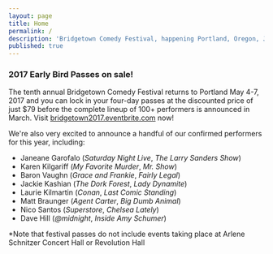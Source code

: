 ```yaml
---
layout: page
title: Home
permalink: /
description: 'Bridgetown Comedy Festival, happening Portland, Oregon, June 1st-5th, 2016!'
published: true
---
```


<h3>2017 Early Bird Passes on sale!</h3>

The tenth annual Bridgetown Comedy Festival returns to Portland May 4-7, 2017 and you can lock in your four-day passes at the discounted price of just $79 before the complete lineup of 100+ performers is announced in March. Visit [bridgetown2017.eventbrite.com](http://bridgetown2017.eventbrite.com) now!

We're also very excited to announce a handful of our confirmed performers for this year, including:

- Janeane Garofalo (_Saturday Night Live_, _The Larry Sanders Show_)
- Karen Kilgariff (_My Favorite Murder_, _Mr. Show_)
- Baron Vaughn (_Grace and Frankie_, _Fairly Legal_)
- Jackie Kashian (_The Dork Forest_, _Lady Dynamite_)
- Laurie Kilmartin (_Conan_, _Last Comic Standing_)
- Matt Braunger (_Agent Carter_, _Big Dumb Animal_)
- Nico Santos (_Superstore_, _Chelsea Lately_)
- Dave Hill (_@midnight_, _Inside Amy Schumer_)

*Note that festival passes do not include events taking place at Arlene Schnitzer Concert Hall or Revolution Hall